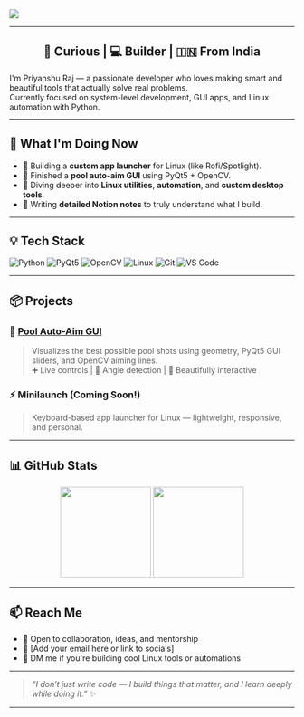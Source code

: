 <!-- Banner -->
<img src="https://readme-typing-svg.herokuapp.com?font=Fira+Code&duration=3000&pause=1000&color=00FFB3&center=true&vCenter=true&width=1000&lines=Hey!+I'm+Priyanshu+Raj;Python+Lover+%7C+Linux+Power+User+%7C+System+Tool+Builder;Learning+by+building+real-life+projects!" />

---

<h2 align="center">🧠 Curious | 💻 Builder | 🇮🇳 From India</h2>

I'm Priyanshu Raj — a passionate developer who loves making smart and beautiful tools that actually solve real problems.  
Currently focused on system-level development, GUI apps, and Linux automation with Python.

---

## 🚀 What I'm Doing Now

- 🧰 Building a **custom app launcher** for Linux (like Rofi/Spotlight).
- 🎱 Finished a **pool auto-aim GUI** using PyQt5 + OpenCV.
- 🌱 Diving deeper into **Linux utilities**, **automation**, and **custom desktop tools**.
- 📘 Writing **detailed Notion notes** to truly understand what I build.

---

## 💡 Tech Stack

![Python](https://img.shields.io/badge/-Python-333?style=flat-square&logo=python)
![PyQt5](https://img.shields.io/badge/-PyQt5-333?style=flat-square&logo=qt)
![OpenCV](https://img.shields.io/badge/-OpenCV-333?style=flat-square&logo=opencv)
![Linux](https://img.shields.io/badge/-Linux-333?style=flat-square&logo=linux)
![Git](https://img.shields.io/badge/-Git-333?style=flat-square&logo=git)
![VS Code](https://img.shields.io/badge/-VSCode-333?style=flat-square&logo=visual-studio-code)

---

## 📦 Projects

### 🎯 [Pool Auto-Aim GUI](https://github.com/Priyanshu-1477/Pool_Auto_Aim_GUI)
> Visualizes the best possible pool shots using geometry, PyQt5 GUI sliders, and OpenCV aiming lines.  
> ➕ Live controls | 🧠 Angle detection | 🎨 Beautifully interactive

### ⚡ Minilaunch (Coming Soon!)
> Keyboard-based app launcher for Linux — lightweight, responsive, and personal.

---

## 📊 GitHub Stats

<p align="center">
  <img src="https://github-readme-stats.vercel.app/api?username=Priyanshu-1477&show_icons=true&theme=radical" height="160"/>
  <img src="https://github-readme-stats.vercel.app/api/top-langs/?username=Priyanshu-1477&layout=compact&theme=radical" height="160"/>
</p>

---

## 📫 Reach Me

- 💬 Open to collaboration, ideas, and mentorship
- 📧 [Add your email here or link to socials]
- 🧠 DM me if you're building cool Linux tools or automations

---

> _“I don’t just write code — I build things that matter, and I learn deeply while doing it.”_ ✨

---
<!---
Priyanshu-1477/Priyanshu-1477 is a ✨ special ✨ repository because its `README.md` (this file) appears on your GitHub profile.
You can click the Preview link to take a look at your changes.
--->
